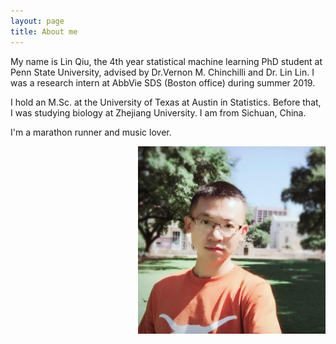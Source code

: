 ```yaml
---
layout: page
title: About me
---
```


My name is Lin Qiu, the 4th year statistical machine learning PhD student at Penn State University, advised by Dr.Vernon M. Chinchilli and Dr. Lin Lin. I was a research intern at AbbVie SDS (Boston office) during summer 2019. 

I hold an M.Sc. at the University of Texas at Austin in Statistics. Before that, I was studying biology at Zhejiang University. I am from Sichuan, China.

I'm a marathon runner and music lover. 

<img align="right" src="/image/austin.png" alt="" width="300">




